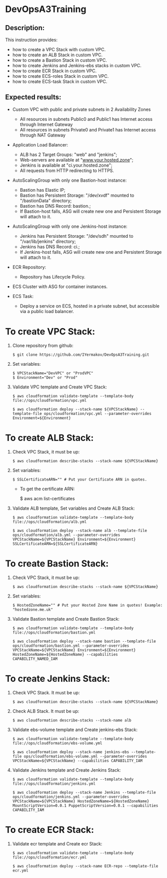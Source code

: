 # DevOpsA3Training


## Description:
This instruction provides:
  - how to create a VPC Stack with custom VPC.
  - how to create an ALB Stack in custom VPC.
  - how to create a Bastion Stack in custom VPC.
  - how to create Jenkins and Jenkins-ebs stacks in custom VPC.
  - how to create ECR Stack in custom VPC.
  - how to create ECS-roles Stack in custom VPC.
  - how to create ECS-task Stack in custom VPC.


## Expected results:
- Custom VPC with public and private subnets in 2 Availability Zones
  * All resources in subnets Public0 and Public1 has Internet access through Internet Gateway
  * All resources in subnets Private0 and Private1 has Internet access through NAT Gateway

- Application Load Balancer:
  * ALB has 2 Target Groups: "web" and "jenkins";
  * Web-servers are available at "www.your.hosted.zone";
  * Jenkins is available at "ci.your.hosted.zone";
  * All requests from HTTP redirecting to HTTPS.

- AutoScalingGroup with only one Bastion-host instance:
  * Bastion has Elastic IP;
  * Bastion has Persistent Storage: "/dev/xvdf" mounted to "/bastionData" directory;
  * Bastion has DNS Record: bastion.<HostedZoneName>;
  * If Bastion-host falls, ASG will create new one and Persistent Storage will attach to it.

- AutoScalingGroup with only one Jenkins-host instance:
  * Jenkins has Persistent Storage: "/dev/sdh" mounted to "/var/lib/jenkins" directory;
  * Jenkins has DNS Record: ci.<HostedZoneName>;
  * If Jenkins-host falls, ASG will create new one and Persistent Storage will attach to it.

- ECR Repository:
  * Repository has Lifecycle Policy.

- ECS Cluster with ASG for container instances.

- ECS Task:
  * Deploy a service on ECS, hosted in a private subnet, but accessible via a public load balancer.


# To create VPC Stack:
1. Clone repository from github:

       $ git clone https://github.com/IYermakov/DevOpsA3Training.git

2. Set variables:

       $ VPCStackName="DevVPC" or "ProdVPC"
       $ Environment="Dev" or "Prod"

3. Validate VPC template and Create VPC Stack:

       $ aws cloudformation validate-template --template-body file://ops/cloudformation/vpc.yml

       $ aws cloudformation deploy --stack-name ${VPCStackName} --template-file ops/cloudformation/vpc.yml --parameter-overrides Environment=${Environment}


# To create ALB Stack:
1. Check VPC Stack, it must be up:

       $ aws cloudformation describe-stacks --stack-name ${VPCStackName}

2. Set variables:

       $ SSLCertificateARN="" # Put your Certificate ARN in quotes.
   - To get the certificate ARN:

       $ aws acm list-certificates

3. Validate ALB template, Set variables and Create ALB Stack:

       $ aws cloudformation validate-template --template-body file://ops/cloudformation/alb.yml

       $ aws cloudformation deploy --stack-name alb --template-file ops/cloudformation/alb.yml --parameter-overrides VPCStackName=${VPCStackName} Environment=${Environment} SSLCertificateARN=${SSLCertificateARN}


# To create Bastion Stack:
1. Check VPC Stack, it must be up:

       $ aws cloudformation describe-stacks --stack-name ${VPCStackName}

2. Set variables:

       $ HostedZoneName="" # Put your Hosted Zone Name in quotes! Example: "hostedzone.me.uk"

3. Validate Bastion template and Create Bastion Stack:

       $ aws cloudformation validate-template --template-body file://ops/cloudformation/bastion.yml

       $ aws cloudformation deploy --stack-name bastion --template-file ops/cloudformation/bastion.yml --parameter-overrides VPCStackName=${VPCStackName} Environment=${Environment} HostedZoneName=${HostedZoneName} --capabilities CAPABILITY_NAMED_IAM


# To create Jenkins Stack:
1. Check VPC Stack. It must be up:

       $ aws cloudformation describe-stacks --stack-name ${VPCStackName}

2. Check ALB Stack. It must be up:

       $ aws cloudformation describe-stacks --stack-name alb

3. Validate ebs-volume template and Create jenkins-ebs Stack:

       $ aws cloudformation validate-template --template-body file://ops/cloudformation/ebs-volume.yml

       $ aws cloudformation deploy --stack-name jenkins-ebs --template-file ops/cloudformation/ebs-volume.yml --parameter-overrides VPCStackName=${VPCStackName} --capabilities CAPABILITY_IAM

4. Validate Jenkins template and Create Jenkins Stack:

       $ aws cloudformation validate-template --template-body file://ops/cloudformation/jenkins.yml

       $ aws cloudformation deploy --stack-name Jenkins --template-file ops/cloudformation/jenkins.yml --parameter-overrides VPCStackName=${VPCStackName} HostedZoneName=${HostedZoneName} MountScriptVersion=0.0.1 PuppetScriptVersion=0.0.1 --capabilities CAPABILITY_IAM


# To create ECR Stack:
1. Validate ecr template and Create ecr Stack:

       $ aws cloudformation validate-template --template-body file://ops/cloudformation/ecr.yml

       $ aws cloudformation deploy --stack-name ECR-repo --template-file ecr.yml
